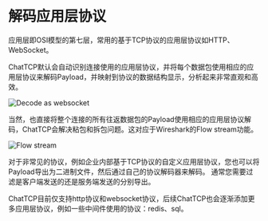 # 解码应用层协议

应用层即OSI模型的第七层，常用的基于TCP协议的应用层协议如HTTP、WebSocket。

ChatTCP默认会自动识别连接使用的应用层协议，并将每个数据包使用相应的应用层协议来解码Payload，并映射到协议的数据结构显示，分析起来非常直观和高效。

![Decode as websocket](/images/decode-application-layer-protocols/chat-payload-webscoket.png)

当然，也直接将整个连接的所有往返数据包的Payload使用相应的应用层协议解码，ChatTCP会解决粘包和拆包问题。这对应于Wireshark的Flow stream功能。

![Flow stream](/images/decode-application-layer-protocols/flow-stream-decode-app-layer-protocol.png)

对于非常见的协议，例如企业内部基于TCP协议的自定义应用层协议，您也可以将Payload导出为二进制文件，然后通过自己的协议解码器来解码。
通常您需要过滤是客户端发送的还是服务端发送的分别导出。

ChatTCP目前仅支持http协议和websocket协议，后续ChatTCP也会逐渐添加更多应用层协议，例如一些中间件使用的协议：redis、sql。

